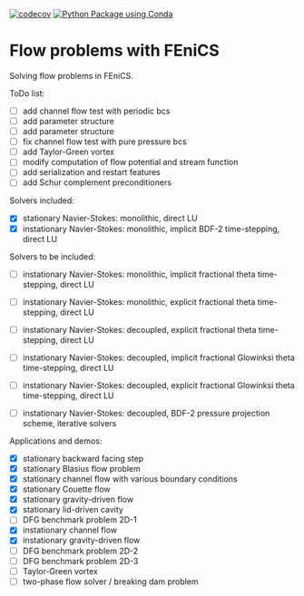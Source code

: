 [![codecov](https://codecov.io/gh/LKM-code-base/NavierStokes-with-Fenics/branch/main/graph/badge.svg?token=3WG1X3GHE1)](https://codecov.io/gh/LKM-code-base/NavierStokes-with-Fenics)
[![Python Package using Conda](https://github.com/LKM-code-base/NavierStokes-with-Fenics/actions/workflows/python-package-conda.yml/badge.svg)](https://github.com/LKM-code-base/NavierStokes-with-Fenics/actions/workflows/python-package-conda.yml)

# Flow problems with FEniCS

Solving flow problems in FEniCS.


ToDo list:

- [ ] add channel flow test with periodic bcs
- [ ] add parameter structure
- [ ] add parameter structure
- [ ] fix channel flow test with pure pressure bcs
- [ ] add Taylor-Green vortex
- [ ] modify computation of flow potential and stream function
- [ ] add serialization and restart features
- [ ] add Schur complement preconditioners

Solvers included:

- [x] stationary Navier-Stokes: monolithic, direct LU
- [x] instationary Navier-Stokes: monolithic, implicit BDF-2 time-stepping, direct LU

Solvers to be included:

- [ ] instationary Navier-Stokes: monolithic, implicit fractional theta time-stepping, direct LU
- [ ] instationary Navier-Stokes: monolithic, explicit fractional theta time-stepping, direct LU
- [ ] instationary Navier-Stokes: decoupled, explicit fractional theta time-stepping, direct LU
- [ ] instationary Navier-Stokes: decoupled, implicit fractional Glowinksi theta time-stepping, direct LU
- [ ] instationary Navier-Stokes: decoupled, explicit fractional Glowinksi theta time-stepping, direct LU
- [ ] instationary Navier-Stokes: decoupled, BDF-2 pressure projection scheme, iterative solvers


Applications and demos:
- [x] stationary backward facing step
- [x] stationary Blasius flow problem
- [x] stationary channel flow with various boundary conditions
- [x] stationary Couette flow
- [x] stationary gravity-driven flow
- [x] stationary lid-driven cavity
- [ ] DFG benchmark problem 2D-1
- [x] instationary channel flow
- [x] instationary gravity-driven flow
- [ ] DFG benchmark problem 2D-2
- [ ] DFG benchmark problem 2D-3
- [ ] Taylor-Green vortex
- [ ] two-phase flow solver / breaking dam problem
